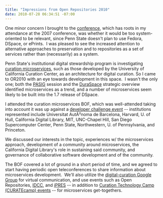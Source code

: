 ```yaml
---
title: "Impressions from Open Repositories 2010"
date: 2010-07-28 06:34:51 -07:00
---
```

One minor concern I brought to the [conference](https://web.archive.org/web/20160705200051/http://or2010.fecyt.es/publico/Home/index.aspx), which has roots in my attendance at the 2007 conference, was whether it would be too system-oriented to be relevant, since Penn State doesn't plan to use Fedora, DSpace, or ePrints.  I was pleased to see the increased attention to alternative approaches to preservation and to repositories as a set of services rather than (necessarily) as a system.

Penn State's institutional digital stewardship program is investigating [curation microservices](https://web.archive.org/web/20160705200051/http://www.cdlib.org/services/uc3/curation/), such as those developed by the University of California Curation Center, as an architecture for digital curation. So I came to OR2010 with an eye towards development in this space.  I wasn't the only one; both the [PASIG](https://web.archive.org/web/20160705200051/http://sun-pasig.ning.com/) session and the [DuraSpace](https://web.archive.org/web/20160705200051/http://duraspace.org/) strategic overview identified microservices as a trend, and a number of microservices seem likely to be built into the 1.7 release of DSpace.

I attended the curation microservices BOF, which was well-attended taking into account it was up against a [developer challenge event](https://web.archive.org/web/20160705200051/http://or2010.fecyt.es/Publico/Developer/index.aspx) -- institutions represented include Universitat AutÃ²noma de Barcelona, Harvard, U. of Hull, California Digital Library, MIT, UNC-Chapel Hill, San Diego Supercomputer Center, Penn State, Northwestern, U. of Pennsylvania, and Princeton.

We discussed our interests in the topic, experiences w/ the microservices approach, development of a community around microservices, the California Digital Library's role in sustaining said community, and governance of collaborative software development and of the community.

The BOF covered a lot of ground in a short period of time, and we agreed to start having periodic open teleconferences to share information about microservices development.  We'll also utilize the [digital-curation Google Group](https://web.archive.org/web/20160705200051/http://groups.google.com/group/digital-curation) for virtual communication, and use events such as Open Repositories, [IDCC](https://web.archive.org/web/20160705200051/http://www.dcc.ac.uk/events/conferences/6th-international-digital-curation-conference), and [iPRES](https://web.archive.org/web/20160705200051/http://www.ifs.tuwien.ac.at/dp/ipres2010/) -- in addition to [Curation Technology Camp (CURATEcamp) events](https://web.archive.org/web/20160705200051/http://curatecamp.org/) -- for microservices get-togethers.
